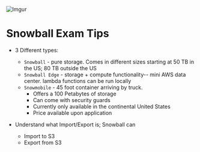 ![Imgur](https://i.imgur.com/so3NXVC.png)


Snowball Exam Tips
======

* 3 Different types:
  
  * `Snowball` - pure storage. Comes in different sizes starting at 50 TB in the US; 80 TB outside the US
  * `Snowball Edge` -  storage + compute functionality-- mini AWS data center. lambda functions can be run locally 
  * `Snowmobile` - 45 foot container arriving by truck. 
      * Offers a 100 Petabytes of storage
      * Can come with security guards
      * Currently only available in the continental United States
      * Price available upon application

* Understand what Import/Export is; Snowball can
  * Import to S3
  * Export from S3
  
      
      
